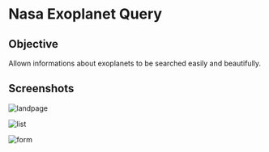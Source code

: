 
# Nasa Exoplanet Query

## Objective
Allown informations about exoplanets to be searched easily  and beautifully.

## Screenshots
![landpage](https://user-images.githubusercontent.com/15112609/122652816-4068e000-d117-11eb-97a9-e97cdc639bdb.png)

![list](https://user-images.githubusercontent.com/15112609/122855069-0a7c5500-d2eb-11eb-8d5f-73c2939658a9.png)

![form](https://user-images.githubusercontent.com/15112609/122855074-0c461880-d2eb-11eb-8b87-27e6b1816dea.png)

## 